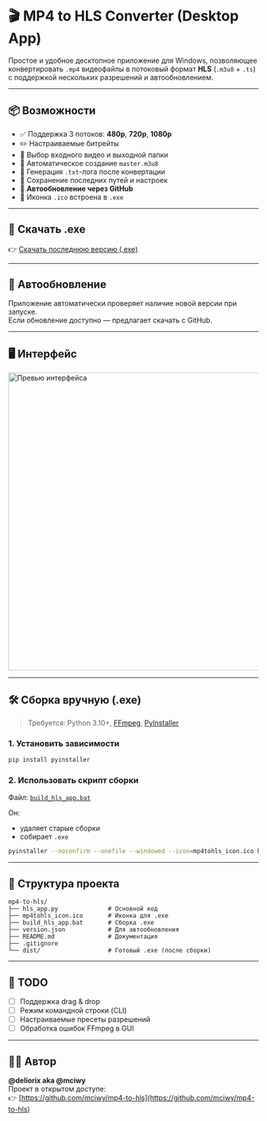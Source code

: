 # 🎬 MP4 to HLS Converter (Desktop App)

Простое и удобное десктопное приложение для Windows, позволяющее конвертировать `.mp4` видеофайлы в потоковый формат **HLS** (`.m3u8` + `.ts`) с поддержкой нескольких разрешений и автообновлением.

---

## 📦 Возможности

- ✅ Поддержка 3 потоков: **480p**, **720p**, **1080p**
- ✏️ Настраиваемые битрейты
- 📁 Выбор входного видео и выходной папки
- 🧠 Автоматическое создание `master.m3u8`
- 📜 Генерация `.txt`-лога после конвертации
- 💾 Сохранение последних путей и настроек
- 🔄 **Автообновление через GitHub**
- 🎨 Иконка `.ico` встроена в `.exe`

---

## 🚀 Скачать .exe

👉 [Скачать последнюю версию (.exe)](https://github.com/mciwy/mp4-to-hls/releases/latest)

---

## 🔄 Автообновление

Приложение автоматически проверяет наличие новой версии при запуске.  
Если обновление доступно — предлагает скачать с GitHub.

---

## 🖥️ Интерфейс

<img src="https://github.com/mciwy/mp4-to-hls/assets/preview.png" alt="Превью интерфейса" width="600"/>

---

## 🛠️ Сборка вручную (.exe)

> Требуется: Python 3.10+, [FFmpeg](https://ffmpeg.org/), [PyInstaller](https://pyinstaller.org/)

### 1. Установить зависимости

```bash
pip install pyinstaller
```

### 2. Использовать скрипт сборки

Файл: [`build_hls_app.bat`](build_hls_app.bat)

Он:
- удаляет старые сборки
- собирает `.exe`

```bash
pyinstaller --noconfirm --onefile --windowed --icon=mp4tohls_icon.ico hls_app.py
```

---

## 🧩 Структура проекта

```
mp4-to-hls/
├── hls_app.py              # Основной код
├── mp4tohls_icon.ico       # Иконка для .exe
├── build_hls_app.bat       # Сборка .exe
├── version.json            # Для автообновления
├── README.md               # Документация
├── .gitignore
└── dist/                   # Готовый .exe (после сборки)
```

---

## 🧠 TODO

- [ ] Поддержка drag & drop
- [ ] Режим командной строки (CLI)
- [ ] Настраиваемые пресеты разрешений
- [ ] Обработка ошибок FFmpeg в GUI

---

## 🧑‍💻 Автор

**@deliorix aka @mciwy**  
Проект в открытом доступе:  
👉 [https://github.com/mciwy/mp4-to-hls](https://github.com/mciwy/mp4-to-hls)
